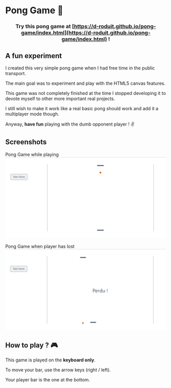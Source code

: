 # Pong Game 🏓


**<h3 align="center">Try this pong game at [https://d-roduit.github.io/pong-game/index.html](https://d-roduit.github.io/pong-game/index.html) !</h3>**


## A fun experiment
I created this very simple pong game when I had free time in the public transport.

The main goal was to experiment and play with the HTML5 canvas features.

This game was not completely finished at the time I stopped developing it to devote myself to other more important real projects.

I still wish to make it work like a real basic pong should work and add it a multiplayer mode though.

Anyway, **have fun** playing with the dumb opponent player ! ✌️


## Screenshots

Pong Game while playing
![Pong Game Screenshot](screenshots/screenshot.jpg "Pong Game")

Pong Game when player has lost
![Pong Game lost Screenshot](screenshots/screenshot-lost.jpg "Pong Game lost")

## How to play ? 🎮

This game is played on the **keyboard only**.

To move your bar, use the arrow keys (right / left).

Your player bar is the one at the bottom.
